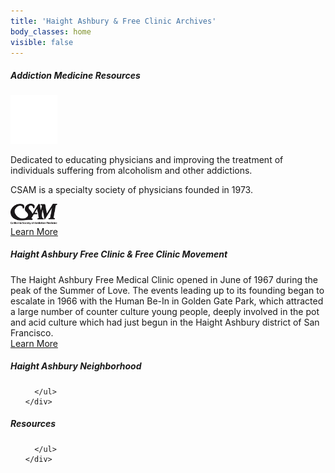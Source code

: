 ```yaml
---
title: 'Haight Ashbury & Free Clinic Archives'
body_classes: home
visible: false
---
```


<div class="row" data-equalizer>
  <div class="home-box one small-12 medium-6" data-equalizer-watch>
    <div class="background"></div>
    <div class="content">
      <h5>Addiction Medicine Resources</h5>
      <div class="row column">
        <div class="media-object stack-for-small bottom">
          <div class="media-object-section">
            <img src="asam-seal-white.png" class="float-center" style="width: 75px;" />
          </div>
          <div class="media-object-section middle">
            <p>Dedicated to educating physicians and improving the treatment of individuals suffering from alcoholism and other addictions.</p>
          </div>
        </div>
        <div class="media-object float-right stack-for-small">
          <div class="media-object-section middle">
            <p>CSAM is a specialty society of physicians founded in 1973.</p>
          </div>
          <div class="media-object-section">
            <img src="csam-logo-black-trans.png" class="float-center" style="width: 75px;" />
          </div>
        </div>
      </div>
      <a href="/addiction-resources" class="warning small small-4 margin-top button float-center">Learn More</a>
    </div>
  </div>
  <div class="home-box two small-12 medium-6" data-equalizer-watch>
    <div class="background"></div>
    <div class="content">
      <h5>Haight Ashbury Free Clinic &amp; Free Clinic Movement</h5>
      <div class="row column">
        <div class="small-12 column">
          The Haight Ashbury Free Medical Clinic opened in June of 1967 during the peak of the Summer of Love. The events leading up to its founding began to escalate in 1966 with the Human Be-In in Golden Gate Park, which attracted a large number of counter culture young people, deeply involved in the pot and acid culture which had just begun in the Haight Ashbury district of San Francisco.
        </div>
      </div>
      <a href="/addiction-resources" class="primary small button small-4 margin-top float-center">Learn More</a>
    </div>
  </div>
</div>
<div class="row" data-equalizer>
  <div class="home-box three small-12 medium-6" data-equalizer-watch>
    <div class="background"></div>
    <div class="content">
      <h5>Haight Ashbury Neighborhood</h5>
      <ul>

      </ul>
    </div>
  </div>
  <div class="home-box four small-12 medium-6" data-equalizer-watch>
    <div class="background"></div>
    <div class="content">
      <h5>Resources</h5>
      <ul>

      </ul>
    </div>
  </div>
</div>
